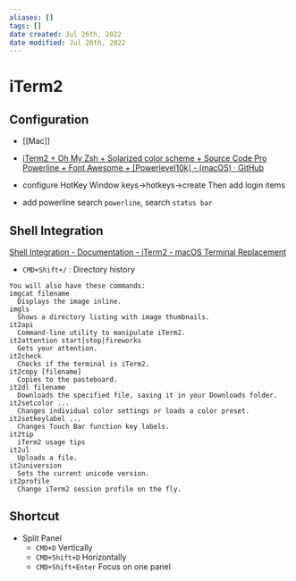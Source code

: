 ```yaml
---
aliases: []
tags: []
date created: Jul 26th, 2022
date modified: Jul 26th, 2022
---
```

# iTerm2
## Configuration
- [[Mac]]
- [iTerm2 + Oh My Zsh + Solarized color scheme + Source Code Pro Powerline + Font Awesome + [Powerlevel10k] - (macOS) · GitHub](https://gist.github.com/kevin-smets/8568070)

- configure HotKey Window
keys->hotkeys->create
Then add login items

- add powerline
search `powerline`, search `status bar`

## Shell Integration
[Shell Integration - Documentation - iTerm2 - macOS Terminal Replacement](https://iterm2.com/documentation-shell-integration.html)

- `CMD+Shift+/` : Directory history
```
You will also have these commands:
imgcat filename
  Displays the image inline.
imgls
  Shows a directory listing with image thumbnails.
it2api
  Command-line utility to manipulate iTerm2.
it2attention start|stop|fireworks
  Gets your attention.
it2check
  Checks if the terminal is iTerm2.
it2copy [filename]
  Copies to the pasteboard.
it2dl filename
  Downloads the specified file, saving it in your Downloads folder.
it2setcolor ...
  Changes individual color settings or loads a color preset.
it2setkeylabel ...
  Changes Touch Bar function key labels.
it2tip
  iTerm2 usage tips
it2ul
  Uploads a file.
it2universion
  Sets the current unicode version.
it2profile
  Change iTerm2 session profile on the fly.
```

## Shortcut
- Split Panel
	- `CMD+D` Vertically
	- `CMD+Shift+D` Horizontally
	- `CMD+Shift+Enter`	Focus on one panel